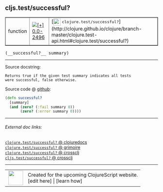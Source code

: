 ## cljs.test/successful?



 <table border="1">
<tr>
<td>function</td>
<td><a href="https://github.com/cljsinfo/cljs-api-docs/tree/0.0-2496"><img valign="middle" alt="[+] 0.0-2496" title="Added in 0.0-2496" src="https://img.shields.io/badge/+-0.0--2496-lightgrey.svg"></a> </td>
<td>
[<img height="24px" valign="middle" src="http://i.imgur.com/1GjPKvB.png"> <samp>clojure.test/successful?</samp>](http://clojure.github.io/clojure/branch-master/clojure.test-api.html#clojure.test/successful?)
</td>
</tr>
</table>


 <samp>
(__successful?__ summary)<br>
</samp>

---





Source docstring:

```
Returns true if the given test summary indicates all tests
were successful, false otherwise.
```


Source code @ [github](https://github.com/clojure/clojurescript/blob/r2913/src/cljs/cljs/test.cljs#L566-L571):

```clj
(defn successful?
  [summary]
  (and (zero? (:fail summary 0))
       (zero? (:error summary 0))))
```

<!--
Repo - tag - source tree - lines:

 <pre>
clojurescript @ r2913
└── src
    └── cljs
        └── cljs
            └── <ins>[test.cljs:566-571](https://github.com/clojure/clojurescript/blob/r2913/src/cljs/cljs/test.cljs#L566-L571)</ins>
</pre>

-->

---



###### External doc links:

[`clojure.test/successful?` @ clojuredocs](http://clojuredocs.org/clojure.test/successful_q)<br>
[`clojure.test/successful?` @ grimoire](http://conj.io/store/v1/org.clojure/clojure/1.7.0-beta3/clj/clojure.test/successful%3F/)<br>
[`clojure.test/successful?` @ crossclj](http://crossclj.info/fun/clojure.test/successful%3F.html)<br>
[`cljs.test/successful?` @ crossclj](http://crossclj.info/fun/cljs.test.cljs/successful%3F.html)<br>

---

 <table>
<tr><td>
<img valign="middle" align="right" width="48px" src="http://i.imgur.com/Hi20huC.png">
</td><td>
Created for the upcoming ClojureScript website.<br>
[edit here] | [learn how]
</td></tr></table>

[edit here]:https://github.com/cljsinfo/cljs-api-docs/blob/master/cljsdoc/cljs.test/successfulQMARK.cljsdoc
[learn how]:https://github.com/cljsinfo/cljs-api-docs/wiki/cljsdoc-files

<!--

This information was too distracting to show to readers, but I'll leave it
commented here since it is helpful to:

- pretty-print the data used to generate this document
- and show how to retrieve that data



The API data for this symbol:

```clj
{:ns "cljs.test",
 :name "successful?",
 :signature ["[summary]"],
 :history [["+" "0.0-2496"]],
 :type "function",
 :full-name-encode "cljs.test/successfulQMARK",
 :source {:code "(defn successful?\n  [summary]\n  (and (zero? (:fail summary 0))\n       (zero? (:error summary 0))))",
          :title "Source code",
          :repo "clojurescript",
          :tag "r2913",
          :filename "src/cljs/cljs/test.cljs",
          :lines [566 571]},
 :full-name "cljs.test/successful?",
 :clj-symbol "clojure.test/successful?",
 :docstring "Returns true if the given test summary indicates all tests\nwere successful, false otherwise."}

```

Retrieve the API data for this symbol:

```clj
;; from Clojure REPL
(require '[clojure.edn :as edn])
(-> (slurp "https://raw.githubusercontent.com/cljsinfo/cljs-api-docs/catalog/cljs-api.edn")
    (edn/read-string)
    (get-in [:symbols "cljs.test/successful?"]))
```

-->

